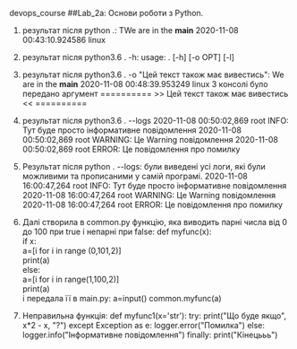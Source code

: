 devops_course
 ##Lab_2a: Основи роботи з Python.
1. результат після python .:
 TWe are in the __main__
2020-11-08 00:43:10.924586
linux
  
2. результат після python3.6 . -h:
   usage: . [-h] [-o OPT] [-l]
   
3. результат після python3.6 . -o "Цей текст також має вивестись":
We are in the __main__
2020-11-08 00:48:39.953249
linux
З консолі було передано аргумент
 ========== >> Цей текст також має вивестись << ==========
 
4. результат після python3.6 . --logs
2020-11-08 00:50:02,869 root INFO: Тут буде просто інформативне повідомлення
2020-11-08 00:50:02,869 root WARNING: Це Warning повідомлення
2020-11-08 00:50:02,869 root ERROR: Це повідомлення про помилку

5. Результат після  python . --logs: були виведені усі логи, які були можливими та прописаними у самій програмі.
2020-11-08 16:00:47,264 root INFO: Тут буде просто інформативне повідомлення
2020-11-08 16:00:47,264 root WARNING: Це Warning повідомлення
2020-11-08 16:00:47,264 root ERROR: Це повідомлення про помилку

6. Далі створила в common.py функцію, яка виводить парні числа від 0 до 100 при true i непарні при false:
def myfunc(x):                         
  if x:                                
    a=[i for i in range (0,101,2)]     
    print(a)                           
  else:                                
    a=[i for i in range(1,100,2)]      
    print(a)            
    і передала її в main.py:
          a=input()
    common.myfunc(a)          
7. Неправильна функція: 
def myfunc1(x='str'):
    try:
        print("Що буде якщо", x*2 - x, "?")
    except Exception as e:
        logger.error("Помилка")
    else:
        logger.info("Інформативне повідомлення")
    finally:
        print("Кінецььь")


